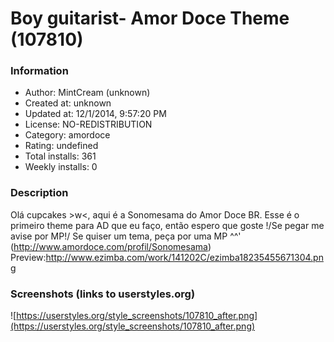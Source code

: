 # Boy guitarist- Amor Doce Theme (107810)

### Information
- Author: MintCream (unknown)
- Created at: unknown
- Updated at: 12/1/2014, 9:57:20 PM
- License: NO-REDISTRIBUTION
- Category: amordoce
- Rating: undefined
- Total installs: 361
- Weekly installs: 0


### Description
Olá cupcakes >w<, aqui é a Sonomesama do Amor Doce BR. Esse é o primeiro theme para AD que eu faço, então espero que goste \!/Se pegar me avise por MP\!/ Se quiser um tema, peça por uma MP ^^' (http://www.amordoce.com/profil/Sonomesama)
Preview:http://www.ezimba.com/work/141202C/ezimba18235455671304.png


### Screenshots (links to userstyles.org)
![https://userstyles.org/style_screenshots/107810_after.png](https://userstyles.org/style_screenshots/107810_after.png)


